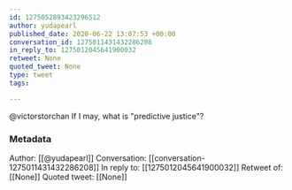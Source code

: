 ```yaml
---
id: 1275052893423296512
author: yudapearl
published_date: 2020-06-22 13:07:53 +00:00
conversation_id: 1275011431432286208
in_reply_to: 1275012045641900032
retweet: None
quoted_tweet: None
type: tweet
tags:

---
```


@victorstorchan If I may, what is "predictive justice"?

### Metadata

Author: [[@yudapearl]]
Conversation: [[conversation-1275011431432286208]]
In reply to: [[1275012045641900032]]
Retweet of: [[None]]
Quoted tweet: [[None]]
